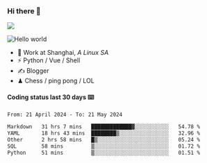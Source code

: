 ### Hi there 👋
![](https://komarev.com/ghpvc/?username=Xuhandsome)


<img src="https://github-readme-stats.vercel.app/api?username=XuHandsome&show_icons=true&theme=merko" alt="Hello world">

<br/>

- 🍻  Work at Shanghai, _A Linux SA_
- ⚡  Python / Vue / Shell
- ✍️  Blogger
- ♟  Chess / ping pong / LOL

#### Coding status last 30 days ⌨️

<!--START_SECTION:waka-->

```txt
From: 21 April 2024 - To: 21 May 2024

Markdown   31 hrs 7 mins   █████████████▓░░░░░░░░░░░   54.78 %
YAML       18 hrs 43 mins  ████████▒░░░░░░░░░░░░░░░░   32.96 %
Other      2 hrs 58 mins   █▒░░░░░░░░░░░░░░░░░░░░░░░   05.24 %
SQL        58 mins         ▒░░░░░░░░░░░░░░░░░░░░░░░░   01.72 %
Python     51 mins         ▒░░░░░░░░░░░░░░░░░░░░░░░░   01.51 %
```

<!--END_SECTION:waka-->
